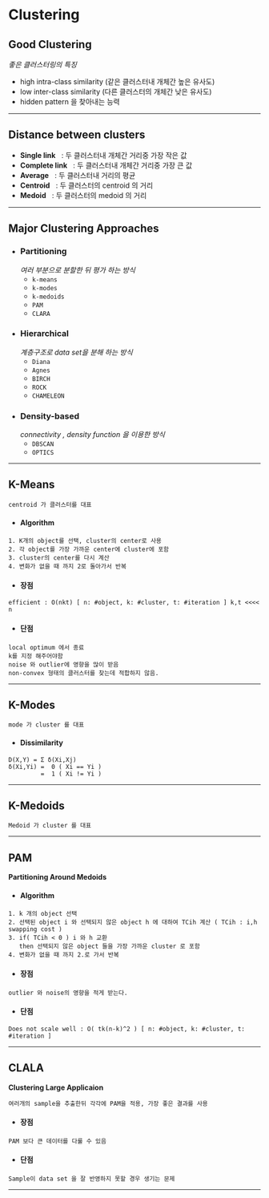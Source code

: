 # Clustering 
## Good Clustering
*좋은 클러스터링의 특징*
* high intra-class similarity (같은 클러스터내 개체간 높은 유사도)
* low inter-class similarity  (다른 클러스터의 개체간 낮은 유사도)
* hidden pattern 을 찾아내는 능력

---

## Distance between clusters
  * **Single link** &nbsp; : 두 클러스터내 개체간 거리중 가장 작은 값
  * **Complete link** &nbsp; : 두 클러스터내 개체간 거리중 가장 큰 값 
  * **Average** &nbsp; : 두 클러스터내 거리의 평균
  * **Centroid** &nbsp; : 두 클러스터의 centroid 의 거리
  * **Medoid** &nbsp; : 두 클러스터의 medoid 의 거리
  
---

## Major Clustering Approaches
  * ### Partitioning
    *여러 부분으로 분할한 뒤 평가 하는 방식*
    * ```k-means```
    * ```k-modes```
    * ```k-medoids```
    * ```PAM```
    * ```CLARA```
  * ### Hierarchical
    *계층구조로 data set을 분해 하는 방식*
    * ```Diana```
    * ```Agnes```
    * ```BIRCH```
    * ```ROCK```
    * ```CHAMELEON```
  * ### Density-based
    *connectivity , density function 을 이용한 방식*
    * ```DBSCAN```
    * ```OPTICS```
    
---

## K-Means  
  ```
  centroid 가 클러스터를 대표
  ```
  * #### Algorithm
  ```
  1. K개의 object를 선택, cluster의 center로 사용
  2. 각 object를 가장 가까운 center에 cluster에 포함
  3. cluster의 center를 다시 계산
  4. 변화가 없을 때 까지 2로 돌아가서 반복
  ```
  * #### 장점
  ```
  efficient : O(nkt) [ n: #object, k: #cluster, t: #iteration ] k,t <<<< n 
  ```
  * #### 단점
  ```
  local optimum 에서 종료
  k를 지정 해주어야함
  noise 와 outlier에 영향을 많이 받음
  non-convex 형태의 클러스터를 찾는데 적합하지 않음. 
  ```
  
---

## K-Modes
  ```
  mode 가 cluster 를 대표
  ```
  * #### Dissimilarity
  ```
  D(X,Y) = Σ δ(Xi,Xj) 
  δ(Xi,Yi) =  0 ( Xi == Yi )
           =  1 ( Xi != Yi )
  ```
  
---

## K-Medoids
   ```
   Medoid 가 cluster 를 대표
   ```
   
---

## PAM 
  **Partitioning Around Medoids**
  * #### Algorithm
  ```
  1. k 개의 object 선택
  2. 선택된 object i 와 선택되지 않은 object h 에 대하여 TCih 계산 ( TCih : i,h swapping cost )
  3. if( TCih < 0 ) i 와 h 교환 
     then 선택되지 않은 object 들을 가장 가까운 cluster 로 포함
  4. 변화가 없을 때 까지 2.로 가서 반복
  ```
  * #### 장점
  ```
  outlier 와 noise의 영향을 적게 받는다.
  ```
  * #### 단점
  ```
  Does not scale well : O( tk(n-k)^2 ) [ n: #object, k: #cluster, t: #iteration ]
  ```

---

## CLALA
  **Clustering Large Applicaion**
  ```
  여러개의 sample을 추출한뒤 각각에 PAM을 적용, 가장 좋은 결과를 사용
  ```
  * #### 장점
  ```
  PAM 보다 큰 데이터를 다룰 수 있음
  ```
  * #### 단점
  ```
  Sample이 data set 을 잘 반영하지 못할 경우 생기는 문제
  ```
  
---


